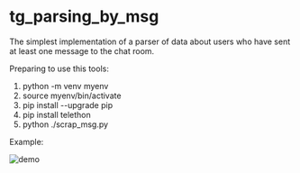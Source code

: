 # tg_parsing_by_msg
The simplest implementation of a parser of data about users who have sent at least one message to the chat room. 

Preparing to use this tools:
  1. python -m venv myenv
  2. source myenv/bin/activate
  3. pip install --upgrade pip
  4. pip install telethon
  5. python ./scrap_msg.py

Example:

![demo](https://github.com/8evz0/tg_parsing_by_msg/assets/65715287/ab997428-50c0-4828-81aa-83d139fad505)
